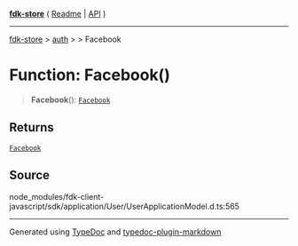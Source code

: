 [**fdk-store**](../../../README.md) ( [Readme](../../../README.md) \| [API](../../../API.md) )

---

[fdk-store](../../../API.md) > [auth](../../README.md) > [<internal>](../README.md) > Facebook

# Function: Facebook()

> **Facebook**(): [`Facebook`](../type-aliases/type-alias.Facebook.md)

## Returns

[`Facebook`](../type-aliases/type-alias.Facebook.md)

## Source

node_modules/fdk-client-javascript/sdk/application/User/UserApplicationModel.d.ts:565

---

Generated using [TypeDoc](https://typedoc.org/) and [typedoc-plugin-markdown](https://www.npmjs.com/package/typedoc-plugin-markdown)
